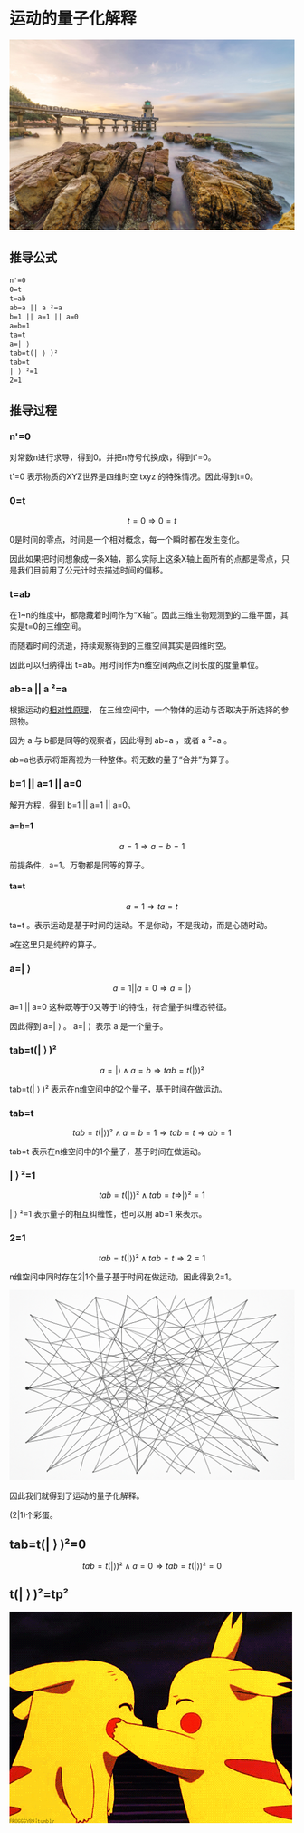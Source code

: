 # 运动的量子化解释

![image](n.jpg)

## 推导公式

```
n'=0
0=t
t=ab
ab=a || a ²=a
b=1 || a=1 || a=0
a=b=1
ta=t
a=| ⟩ ​​​
tab=t(| ⟩ )²
tab=t
| ⟩ ²=1
2=1
```

## 推导过程

### n'=0

对常数n进行求导，得到0。并把n符号代换成t，得到t'=0。

t'=0 表示物质的XYZ世界是四维时空 txyz 的特殊情况。因此得到t=0。

### 0=t

$$
t=0 \Rightarrow 0=t
$$

0是时间的零点，时间是一个相对概念，每一个瞬时都在发生变化。

因此如果把时间想象成一条X轴，那么实际上这条X轴上面所有的点都是零点，只是我们目前用了公元计时去描述时间的偏移。

### t=ab

在1~n的维度中，都隐藏着时间作为“X轴”。因此三维生物观测到的二维平面，其实是t=0的三维空间。

而随着时间的流逝，持续观察得到的三维空间其实是四维时空。

因此可以归纳得出 t=ab。用时间作为n维空间两点之间长度的度量单位。

### ab=a || a ²=a

根据运动的[相对性原理](https://zh.wikipedia.org/zh-cn/%E7%9B%B8%E5%AF%B9%E6%80%A7%E5%8E%9F%E7%90%86)，
在三维空间中，一个物体的运动与否取决于所选择的参照物。

因为 a 与 b都是同等的观察者，因此得到 ab=a ，或者 a ²=a 。

ab=a也表示将距离视为一种整体。将无数的量子“合并”为算子。

### b=1 || a=1 || a=0

解开方程，得到 b=1 || a=1 || a=0。

#### a=b=1

$$
a=1 \Rightarrow a=b=1
$$

前提条件，a=1。万物都是同等的算子。

#### ta=t

$$
a=1 \Rightarrow ta=t
$$

ta=t 。表示运动是基于时间的运动。不是你动，不是我动，而是心随时动。

a在这里只是纯粹的算子。

### a=| ⟩ ​​​

$$
a=1 || a=0  \Rightarrow a=| ⟩
$$

a=1 || a=0 这种既等于0又等于1的特性，符合量子纠缠态特征。

因此得到 a=| ⟩ ​​​。 a=| ⟩ ​​ 表示 a 是一个量子。

### tab=t(| ⟩ )²

$$
a=| ⟩ ∧ a=b \Rightarrow tab=t(| ⟩ )²
$$

tab=t(| ⟩ )² 表示在n维空间中的2个量子，基于时间在做运动。

### tab=t

$$
tab=t(| ⟩ )² ∧ a=b=1 \Rightarrow  tab=t \Rightarrow ab=1
$$

tab=t 表示在n维空间中的1个量子，基于时间在做运动。

### | ⟩ ²=1

$$
tab=t(| ⟩ )² ∧ tab=t \Rightarrow | ⟩ ²=1
$$

| ⟩ ²=1  表示量子的相互纠缠性，也可以用 ab=1 来表示。

### 2=1

$$
tab=t(| ⟩ )² ∧ tab=t \Rightarrow 2=1
$$

n维空间中同时存在2|1个量子基于时间在做运动，因此得到2=1。

![image](tab.png)

因此我们就得到了运动的量子化解释。

(2|1)个彩蛋。

## tab=t(| ⟩ )²=0

$$
tab=t(| ⟩ )² ∧ a=0 \Rightarrow  tab=t(| ⟩ )²=0
$$

## t(| ⟩ )²=tp²

![image](tpp.gif)